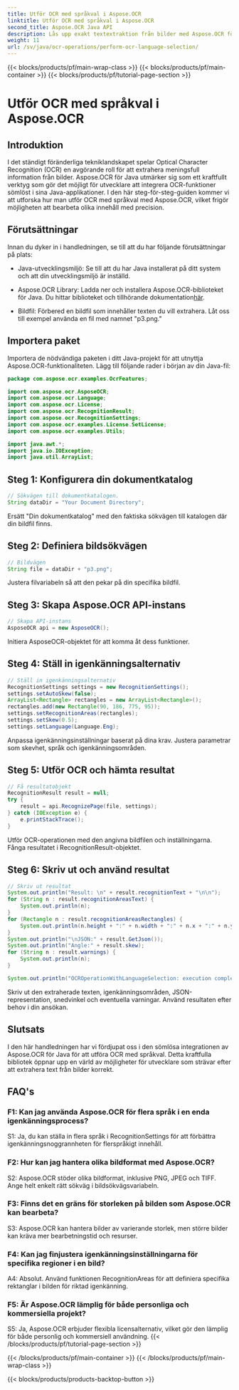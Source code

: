 ```yaml
---
title: Utför OCR med språkval i Aspose.OCR
linktitle: Utför OCR med språkval i Aspose.OCR
second_title: Aspose.OCR Java API
description: Lås upp exakt textextraktion från bilder med Aspose.OCR för Java. Följ vår steg-för-steg-guide för korrekt OCR med språkval.
weight: 11
url: /sv/java/ocr-operations/perform-ocr-language-selection/
---
```


{{< blocks/products/pf/main-wrap-class >}}
{{< blocks/products/pf/main-container >}}
{{< blocks/products/pf/tutorial-page-section >}}

# Utför OCR med språkval i Aspose.OCR

## Introduktion

I det ständigt föränderliga tekniklandskapet spelar Optical Character Recognition (OCR) en avgörande roll för att extrahera meningsfull information från bilder. Aspose.OCR för Java utmärker sig som ett kraftfullt verktyg som gör det möjligt för utvecklare att integrera OCR-funktioner sömlöst i sina Java-applikationer. I den här steg-för-steg-guiden kommer vi att utforska hur man utför OCR med språkval med Aspose.OCR, vilket frigör möjligheten att bearbeta olika innehåll med precision.

## Förutsättningar

Innan du dyker in i handledningen, se till att du har följande förutsättningar på plats:

- Java-utvecklingsmiljö: Se till att du har Java installerat på ditt system och att din utvecklingsmiljö är inställd.

-  Aspose.OCR Library: Ladda ner och installera Aspose.OCR-biblioteket för Java. Du hittar biblioteket och tillhörande dokumentation[här](https://reference.aspose.com/ocr/java/).

- Bildfil: Förbered en bildfil som innehåller texten du vill extrahera. Låt oss till exempel använda en fil med namnet "p3.png."

## Importera paket

Importera de nödvändiga paketen i ditt Java-projekt för att utnyttja Aspose.OCR-funktionaliteten. Lägg till följande rader i början av din Java-fil:

```java
package com.aspose.ocr.examples.OcrFeatures;

import com.aspose.ocr.AsposeOCR;
import com.aspose.ocr.Language;
import com.aspose.ocr.License;
import com.aspose.ocr.RecognitionResult;
import com.aspose.ocr.RecognitionSettings;
import com.aspose.ocr.examples.License.SetLicense;
import com.aspose.ocr.examples.Utils;

import java.awt.*;
import java.io.IOException;
import java.util.ArrayList;
```

## Steg 1: Konfigurera din dokumentkatalog

```java
// Sökvägen till dokumentkatalogen.
String dataDir = "Your Document Directory";
```

Ersätt "Din dokumentkatalog" med den faktiska sökvägen till katalogen där din bildfil finns.

## Steg 2: Definiera bildsökvägen

```java
// Bildvägen
String file = dataDir + "p3.png";
```

Justera filvariabeln så att den pekar på din specifika bildfil.

## Steg 3: Skapa Aspose.OCR API-instans

```java
// Skapa API-instans
AsposeOCR api = new AsposeOCR();
```

Initiera AsposeOCR-objektet för att komma åt dess funktioner.

## Steg 4: Ställ in igenkänningsalternativ

```java
// Ställ in igenkänningsalternativ
RecognitionSettings settings = new RecognitionSettings();
settings.setAutoSkew(false);
ArrayList<Rectangle> rectangles = new ArrayList<Rectangle>();
rectangles.add(new Rectangle(90, 186, 775, 95));
settings.setRecognitionAreas(rectangles);
settings.setSkew(0.5);
settings.setLanguage(Language.Eng);
```

Anpassa igenkänningsinställningar baserat på dina krav. Justera parametrar som skevhet, språk och igenkänningsområden.

## Steg 5: Utför OCR och hämta resultat

```java
// Få resultatobjekt
RecognitionResult result = null;
try {
    result = api.RecognizePage(file, settings);
} catch (IOException e) {
    e.printStackTrace();
}
```

Utför OCR-operationen med den angivna bildfilen och inställningarna. Fånga resultatet i RecognitionResult-objektet.

## Steg 6: Skriv ut och använd resultat

```java
// Skriv ut resultat
System.out.println("Result: \n" + result.recognitionText + "\n\n");
for (String n : result.recognitionAreasText) {
    System.out.println(n);
}
for (Rectangle n : result.recognitionAreasRectangles) {
    System.out.println(n.height + ":" + n.width + ":" + n.x + ":" + n.y);
}
System.out.println("\nJSON:" + result.GetJson());
System.out.println("Angle:" + result.skew);
for (String n : result.warnings) {
    System.out.println(n);
}

System.out.println("OCROperationWithLanguageSelection: execution complete");
```

Skriv ut den extraherade texten, igenkänningsområden, JSON-representation, snedvinkel och eventuella varningar. Använd resultaten efter behov i din ansökan.

## Slutsats

I den här handledningen har vi fördjupat oss i den sömlösa integrationen av Aspose.OCR för Java för att utföra OCR med språkval. Detta kraftfulla bibliotek öppnar upp en värld av möjligheter för utvecklare som strävar efter att extrahera text från bilder korrekt.

## FAQ's

### F1: Kan jag använda Aspose.OCR för flera språk i en enda igenkänningsprocess?

S1: Ja, du kan ställa in flera språk i RecognitionSettings för att förbättra igenkänningsnoggrannheten för flerspråkigt innehåll.

### F2: Hur kan jag hantera olika bildformat med Aspose.OCR?

S2: Aspose.OCR stöder olika bildformat, inklusive PNG, JPEG och TIFF. Ange helt enkelt rätt sökväg i bildsökvägsvariabeln.

### F3: Finns det en gräns för storleken på bilden som Aspose.OCR kan bearbeta?

S3: Aspose.OCR kan hantera bilder av varierande storlek, men större bilder kan kräva mer bearbetningstid och resurser.

### F4: Kan jag finjustera igenkänningsinställningarna för specifika regioner i en bild?

A4: Absolut. Använd funktionen RecognitionAreas för att definiera specifika rektanglar i bilden för riktad igenkänning.

### F5: Är Aspose.OCR lämplig för både personliga och kommersiella projekt?

S5: Ja, Aspose.OCR erbjuder flexibla licensalternativ, vilket gör den lämplig för både personlig och kommersiell användning.
{{< /blocks/products/pf/tutorial-page-section >}}

{{< /blocks/products/pf/main-container >}}
{{< /blocks/products/pf/main-wrap-class >}}

{{< blocks/products/products-backtop-button >}}
